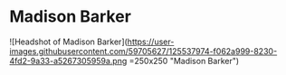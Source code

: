 
# Madison Barker

![Headshot of Madison Barker](https://user-images.githubusercontent.com/59705627/125537974-f062a999-8230-4fd2-9a33-a5267305959a.png =250x250 "Madison Barker")
